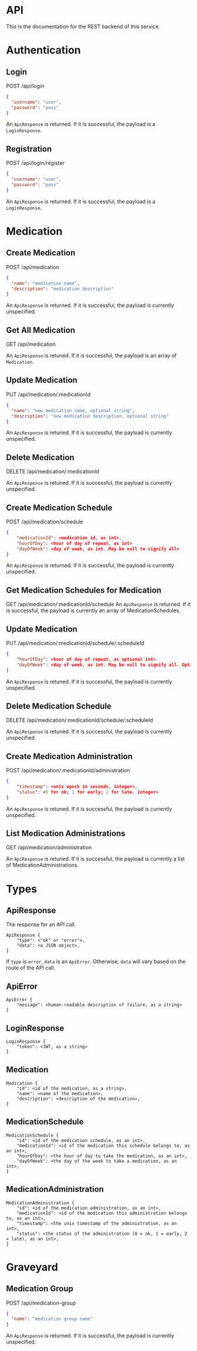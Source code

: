 # API

This is the documentation for the REST backend of this service.

# Authentication

## Login

POST /api/login

```json
{
  "username": "user",
  "password": "pass"
}
```

An `ApiResponse` is returned.
If it is successful, the payload is a `LoginResponse`.

## Registration

POST /api/login/register

```json
{
  "username": "user",
  "password": "pass"
}
```

An `ApiResponse` is returned.
If it is successful, the payload is a `LoginResponse`.

# Medication

## Create Medication

POST /api/medication

```json
{
  "name": "medication name",
  "description": "medication description"
}
```

An `ApiResponse` is returned.
If it is successful, the payload is currently unspecified.

## Get All Medication

GET /api/medication

An `ApiResponse` is retuned.
If it is successful, the payload is an array of `Medication`.

## Update Medication

PUT /api/medication/:medicationId

```json
{
  "name": "new medication name, optional string",
  "description": "new medication description, optional string"
}
```

An `ApiResponse` is retuned.
If it is successful, the payload is currently unspecified.

## Delete Medication

DELETE /api/medication/:medicationId

An `ApiResponse` is retuned.
If it is successful, the payload is currently unspecified.

## Create Medication Schedule

POST /api/medication/schedule

```json
{
    "medicationId": <medication id, as int>,
    "hourOfDay": <hour of day of repeat, as int>
    "dayOfWeek": <day of week, as int. May be null to signify all>
}
```

An `ApiResponse` is returned.
If it is successful, the payload is currently unspecified.

## Get Medication Schedules for Medication

GET /api/medication/:medicationId/schedule
An `ApiResponse` is returned.
If it is successful, the payload is currently an array of MedicationSchedules.

## Update Medication

PUT /api/medication/:medicationId/schedule/:scheduleId

```json
{
    "hourOfDay": <hour of day of repeat, as optional int>
    "dayOfWeek": <day of week, as int. May be null to signify all. Optional. Note that field absence and the field being null have 2 different meanings.>
}
```

An `ApiResponse` is retuned.
If it is successful, the payload is currently unspecified.

## Delete Medication Schedule

DELETE /api/medication/:medicationId/schedule/:scheduleId

An `ApiResponse` is retuned.
If it is successful, the payload is currently unspecified.

## Create Medication Administration

POST /api/medication/:medicationId/administration

```json
{
    "timestamp": <unix epoch in seconds, integer>,
    "status": <0 for ok; 1 for early; 2 for late, integer>
}
```

An `ApiResponse` is retuned.
If it is successful, the payload is currently unspecified.

## List Medication Administrations
GET /api/medication/administration

An `ApiResponse` is retuned.
If it is successful, the payload is currently a list of MedicationAdministrations.

# Types

## ApiResponse

The response for an API call.

```
ApiResponse {
    "type": <"ok" or "error">,
    "data": <a JSON object>,
}
```

If `type` is `error`, `data` is an `ApiError`.
Otherwise, `data` will vary based on the route of the API call.

## ApiError

```
ApiError {
    "message": <human-readable description of failure, as a string>
}
```

## LoginResponse

```
LoginResponse {
    "token": <JWT, as a string>
}
```

## Medication

```
Medication {
    "id": <id of the medication, as a string>,
    "name": <name of the medication>,
    "description": <description of the medication>,
}
```

## MedicationSchedule

```
MedicationSchedule {
    "id": <id of the medication schedule, as an int>,
    "medicationId": <id of the medication this schedule belongs to, as an int>,
    "hourOfDay": <the hour of day to take the medication, as an int>,
    "dayOfWeek": <the day of the week to take a medication, as an int>,
}
```

## MedicationAdministration

```
MedicationAdministration {
    "id": <id of the medication administration, as an int>,
    "medicationId": <id of the medication this administration belongs to, as an int>,
    "timestamp": <the unix timestamp of the administration, as an int>,
    "status": <the status of the administration (0 = ok, 1 = early, 2 = late), as an int>,
}
```

# Graveyard

## Medication Group

POST /api/medication-group

```json
{
  "name": "medication group name"
}
```

An `ApiResponse` is returned.
If it is successful, the payload is currently unspecified.
